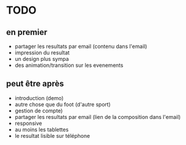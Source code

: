 TODO
====

en premier
-----------
* partager les resultats par email (contenu dans l'email)
* impression du resultat
* un design plus sympa
 * des animation/transition sur les evenements

peut être après
----------------
* introduction (demo)
* autre chose que du foot (d'autre sport)
* gestion de compte)
* partager les resultats par email (lien de  la composition dans l'email)
* responsive
 * au moins les tablettes
 * le resultat lisible sur téléphone
